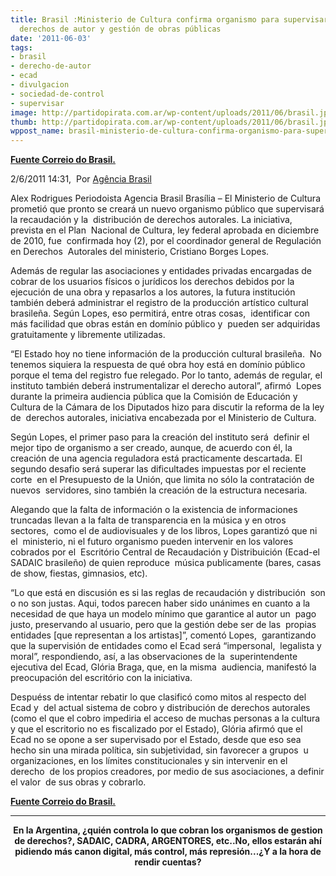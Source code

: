 ```yaml
---
title: Brasil :Ministerio de Cultura confirma organismo para supervisar el cobro de
  derechos de autor y gestión de obras públicas
date: '2011-06-03'
tags:
- brasil
- derecho-de-autor
- ecad
- divulgacion
- sociedad-de-control
- supervisar
image: http://partidopirata.com.ar/wp-content/uploads/2011/06/brasil.jpg
thumb: http://partidopirata.com.ar/wp-content/uploads/2011/06/brasil.jpg
wppost_name: brasil-ministerio-de-cultura-confirma-organismo-para-supervisar-el-cobro-de-derechos-de-autor-y-gestion-de-obras-publicas
---
```


<strong><a href="http://correiodobrasil.com.br/ministerio-da-cultura-confirma-orgao-para-supervisionar-cobranca-de-direitos-autorais-e-gestao-de-obras-publicas/249021/" target="_blank">Fuente Correio do Brasil.</a></strong>

2/6/2011 14:31,  			 Por <a href="http://agenciabrasil.ebc.com.br/">Agência Brasil</a>

Alex Rodrigues
Periodoista Agencia Brasil
Brasília – El Ministerio de Cultura prometió que pronto se creará un nuevo organismo público que supervisará la recaudación y la  distribución de derechos autorales. La iniciativa, prevista en el Plan  Nacional de Cultura, ley federal aprobada en diciembre de 2010, fue  confirmada hoy (2), por el coordinador general de Regulación en Derechos  Autorales del ministerio, Cristiano Borges Lopes.

Además de regular las asociaciones y entidades privadas encargadas de  cobrar de los usuarios físicos o jurídicos los derechos debidos por la  ejecución de una obra y repasarlos a los autores, la futura institución  también deberá administrar el registro de la producción artístico cultural  brasileña. Según Lopes, eso permitirá, entre otras cosas,  identificar con más facilidad que obras están en domínio público y  pueden ser adquiridas gratuitamente y libremente utilizadas.

“El Estado hoy no tiene información de la producción cultural brasileña.  No tenemos siquiera la respuesta de qué obra hoy está en domínio público  porque el tema del registro fue relegado. Por lo tanto, además de regular, el  instituto también deberá instrumentalizar el derecho autoral”, afirmó  Lopes durante la primeira audiencia pública que la Comisión de Educación y  Cultura de la Cámara de los Diputados hizo para discutir la reforma de la ley de  derechos autorales, iniciativa encabezada por el Ministerio de Cultura.

Según Lopes, el primer paso para la creación del instituto será  definir el mejor tipo de organismo a ser creado, aunque, de acuerdo con él, la  creación de una agencia reguladora está practicamente descartada. El  segundo desafio será superar las dificultades impuestas por el reciente corte  en el Presupuesto de la Unión, que limita no sólo la contratación de nuevos  servidores, sino también la creación de la estructura necesaria.

Alegando que la falta de información o la existencia de informaciones  truncadas llevan a la falta de transparencia en la música y en otros sectores,  como el de audiovisuales y de los libros, Lopes garantizó que ni el  ministerio, ni el futuro organismo pueden intervenir en los valores cobrados por el  Escritório Central de Recaudación y Distribuición (Ecad-el SADAIC brasileño) de quien reproduce  música publicamente (bares, casas de show, fiestas, gimnasios, etc).

“Lo que está en discusión es si las reglas de recaudación y distribución  son o no son justas. Aqui, todos parecen haber sido unánimes en cuanto a la  necesidad de que haya un modelo mínimo que garantice al autor un  pago justo, preservando al usuario, pero que la gestión debe ser de las  propias entidades [que representan a los artistas]”, comentó Lopes,  garantizando que la supervisión de entidades como el Ecad será “impersonal,  legalista y moral”, respondiendo, así, a las observaciones de la  superintendente ejecutiva del Ecad, Glória Braga, que, en la misma  audiencia, manifestó la preocupación del escritório con la iniciativa.

Despuéss de intentar rebatir lo que clasificó como mitos al respecto del Ecad y  del actual sistema de cobro y distribución de derechos autorales (como el que el cobro impediria el acceso de muchas personas a la cultura y que el escritorio no es fiscalizado por el Estado), Glória afirmó que el  Ecad no se opone a ser supervisado por el Estado, desde que eso sea  hecho sin una mirada política, sin subjetividad, sin favorecer a grupos  u organizaciones, en los límites constitucionales y sin intervenir en el derecho  de los propios creadores, por medio de sus asociaciones, a definir el valor  de sus obras y cobrarlo.

<strong></strong><strong><a href="http://correiodobrasil.com.br/ministerio-da-cultura-confirma-orgao-para-supervisionar-cobranca-de-direitos-autorais-e-gestao-de-obras-publicas/249021/" target="_blank">Fuente Correio do Brasil.</a></strong>

<hr />
<p style="text-align: center;"><strong>En la Argentina, ¿quién controla lo que cobran los organismos de gestion de derechos?, SADAIC, CADRA, ARGENTORES, etc..No, ellos estarán ahí pidiendo más canon digital, más control, más represión...¿Y a la hora de rendir cuentas?</strong></p>
